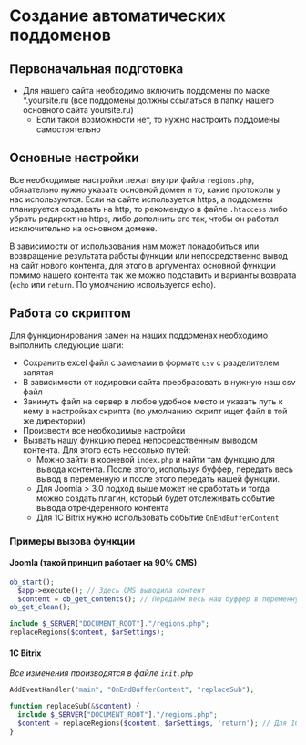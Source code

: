 # Создание автоматических поддоменов

## Первоначальная подготовка
* Для нашего сайта необходимо включить поддомены по маске *.yoursite.ru (все поддомены должны ссылаться в папку нашего основного сайта yoursite.ru)
  * Если такой возможности нет, то нужно настроить поддомены самостоятельно

## Основные настройки
Все необходимые настройки лежат внутри файла `regions.php`, обязательно нужно указать основной домен и то, какие протоколы у нас используются. Если на сайте используется https, а поддомены планируется создавать на http, то рекомендую в файле `.htaccess` либо убрать редирект на https, либо дополнить его так, чтобы он работал исключительно на основном домене.

В зависимости от использования нам может понадобиться или возвращение результата работы функции или непосредственно вывод на сайт нового контента, для этого в аргументах основной функции помимо нашего контента так же можно подставить и варианты возврата (`echo` или `return`. По умолчанию используется echo).

## Работа со скриптом
Для функционирования замен на наших поддоменах необходимо выполнить следующие шаги:
* Сохранить excel файл с заменами в формате `csv` с разделителем запятая
* В зависимости от кодировки сайта преобразовать в нужную наш csv файл
* Закинуть файл на сервер в любое удобное место и указать путь к нему в настройках скрипта (по умолчанию скрипт ищет файл в той же директории)
* Произвести все необходимые настройки
* Вызвать нашу функцию перед непосредственным выводом контента. Для этого есть несколько путей:
  * Можно зайти в корневой `index.php` и найти там функцию для вывода контента. После этого, используя буффер, передать весь вывод в переменную и после этого передать нашей функции.
  * Для Joomla > 3.0 подход выше может не сработать и тогда можно создать плагин, который будет отслеживать событие вывода отрендеренного контента
  * Для 1C Bitrix нужно использовать событие `OnEndBufferContent`

### Примеры вызова функции

#### Joomla (такой принцип работает на 90% CMS)

```php
ob_start();
  $app->execute(); // Здесь CMS выводила контент
  $content = ob_get_contents(); // Передаём весь наш буффер в переменную
ob_get_clean(); 

include $_SERVER["DOCUMENT_ROOT"]."/regions.php";
replaceRegions($content, $arSettings);
```

#### 1C Bitrix
_Все изменения производятся в файле `init.php`_
```php
AddEventHandler("main", "OnEndBufferContent", "replaceSub");

function replaceSub(&$content) {
  include $_SERVER["DOCUMENT_ROOT"]."/regions.php";
  $content = replaceRegions($content, $arSettings, 'return'); // Для 1C Bitrix нужно возвращать контент, а не выводить, поэтому вторым параметром стоит return
}
```
